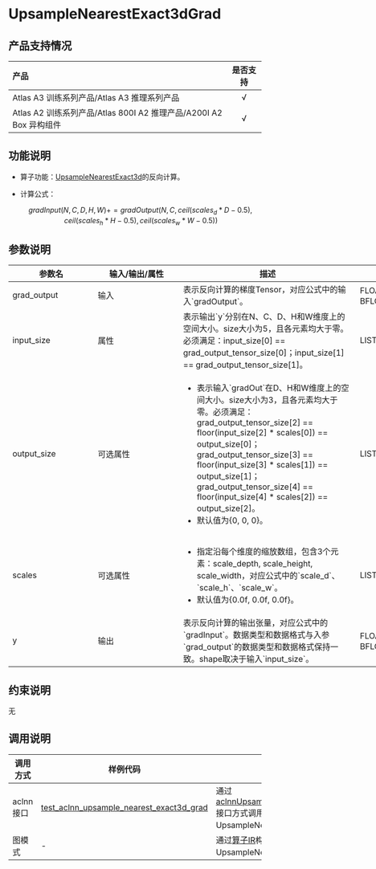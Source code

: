 # UpsampleNearestExact3dGrad

## 产品支持情况

|产品             |  是否支持  |
|:-------------------------|:----------:|
|  <term>Atlas A3 训练系列产品/Atlas A3 推理系列产品</term>   |     √    |
|  <term>Atlas A2 训练系列产品/Atlas 800I A2 推理产品/A200I A2 Box 异构组件</term>     |     √    |

## 功能说明

- 算子功能：[UpsampleNearestExact3d](../upsample_nearest_exact3d/README.md)的反向计算。
- 计算公式：
  
  $$
  gradInput(N, C, D, H, W) += gradOutput( N, C, ceil ( scales_d * D - 0.5 ), ceil ( scales_h * H - 0.5 ),  ceil ( scales_w * W - 0.5 ))
  $$

## 参数说明

<table style="undefined;table-layout: fixed; width: 1005px"><colgroup>
  <col style="width: 170px">
  <col style="width: 170px">
  <col style="width: 352px">
  <col style="width: 213px">
  <col style="width: 100px">
  </colgroup>
  <thead>
    <tr>
      <th>参数名</th>
      <th>输入/输出/属性</th>
      <th>描述</th>
      <th>数据类型</th>
      <th>数据格式</th>
    </tr></thead>
  <tbody>
    <tr>
      <td>grad_output</td>
      <td>输入</td>
      <td>表示反向计算的梯度Tensor，对应公式中的输入`gradOutput`。</td>
      <td>FLOAT32、FLOAT16、BFLOAT16</td>
      <td>NCDHW</td><!--aclnn多增了一个NCHW-->
    </tr>
    <tr>
      <td>input_size</td>
      <td>属性</td><!--aclnn是必选输入-->
      <td>表示输出`y`分别在N、C、D、H和W维度上的空间大小。size大小为5，且各元素均大于零。必须满足：input_size[0] == grad_output_tensor_size[0]；input_size[1] == grad_output_tensor_size[1]。 </td><!--这个IR原型和aclnn中的解释有冲突，非问题-->
      <td>LISTINT</td>
      <td>-</td>
    </tr>
    <tr>
      <td>output_size</td>
      <td>可选属性</td><!--aclnn是必选输入-->
      <td><ul><li>表示输入`gradOut`在D、H和W维度上的空间大小。size大小为3，且各元素均大于零。必须满足：grad_output_tensor_size[2] == floor(input_size[2] * scales[0]) == output_size[0]；grad_output_tensor_size[3] == floor(input_size[3] * scales[1]) == output_size[1]；grad_output_tensor_size[4] == floor(input_size[4] * scales[2]) == output_size[2]。</li><li>默认值为{0, 0, 0}。</li></ul></td><!--这个IR原型和aclnn中的解释有冲突，非问题-->
      <td>LISTINT</td>
      <td>-</td>
    </tr>
    <tr>
      <td>scales</td>
      <td>可选属性</td><!--aclnn是必选输入-->
      <td><ul><li>指定沿每个维度的缩放数组，包含3个元素：scale_depth, scale_height, scale_width，对应公式中的`scale_d`、`scale_h`、`scale_w`。</li><li>默认值为{0.0f, 0.0f, 0.0f}。</li></ul></td><!--删除aclnn中的此限制：只能指定'scales'和'output_size'中的一个。如果两者都指定则会产生错误。-->
      <td>LISTFLOAT</td>
      <td>-</td>
    </tr>
    <tr>
      <td>y</td>
      <td>输出</td>
      <td>表示反向计算的输出张量，对应公式中的`gradInput`。数据类型和数据格式与入参`grad_output`的数据类型和数据格式保持一致。shape取决于输入`input_size`。</td>
      <td>FLOAT32、FLOAT16、BFLOAT16</td>
      <td>NCDHW</td>
    </tr>
  </tbody></table>

## 约束说明

无

## 调用说明

| 调用方式   | 样例代码           | 说明                                         |
| ---------------- | --------------------------- | --------------------------------------------------- |
| aclnn接口  | [test_aclnn_upsample_nearest_exact3d_grad](examples/test_aclnn_upsample_nearest_exact3d_grad) | 通过[aclnnUpsampleNearestExact3dBackward](docs/aclnnUpsampleNearestExact3dBackward.md)接口方式调用UpsampleNearestExact3dGrad算子。 |
| 图模式 | -  | 通过[算子IR](op_graph/upsample_nearest_exact3d_grad_proto.h)构图方式调用UpsampleNearestExact3dGrad算子。         |

<!--[test_geir_upsample_nearest_exact3d_grad](examples/test_geir_upsample_nearest_exact3d_grad.cpp)-->
